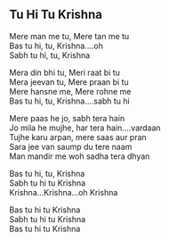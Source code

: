 ## Tu Hi Tu Krishna


Mere man me tu, Mere tan me tu  
Bas tu hi, tu, Krishna....oh  
Sabh tu hi, tu, Krishna

Mera din bhi tu, Meri raat bi tu  
Mera jeevan tu, Mere praan bi tu  
Mere hansne me, Mere rohne me  
Bas tu hi, tu, Krishna....sabh tu hi

Mere paas he jo, sabh tera hain  
Jo mila he mujhe, har tera hain....vardaan  
Tujhe karu arpan, mere saas aur pran  
Sara jee van saump du tere naam  
Man mandir me woh sadha tera dhyan

Bas tu hi, tu, Krishna  
Sabh tu hi tu Krishna  
Krishna...Krishna...oh Krishna

Bas tu hi tu Krishna  
Sabh tu hi tu Krishna  
Bas tu hi tu Krishna

